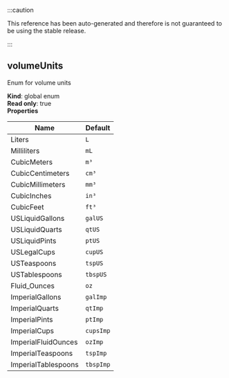 
:::caution

This reference has been auto-generated and therefore is not guaranteed to be using the stable release.

:::

<a name="volumeUnits"></a>

## volumeUnits
Enum for volume units

**Kind**: global enum  
**Read only**: true  
**Properties**

| Name | Default |
| --- | --- |
| Liters | <code>L</code> | 
| Milliliters | <code>mL</code> | 
| CubicMeters | <code>m³</code> | 
| CubicCentimeters | <code>cm³</code> | 
| CubicMillimeters | <code>mm³</code> | 
| CubicInches | <code>in³</code> | 
| CubicFeet | <code>ft³</code> | 
| USLiquidGallons | <code>galUS</code> | 
| USLiquidQuarts | <code>qtUS</code> | 
| USLiquidPints | <code>ptUS</code> | 
| USLegalCups | <code>cupUS</code> | 
| USTeaspoons | <code>tspUS</code> | 
| USTablespoons | <code>tbspUS</code> | 
| Fluid_Ounces | <code>oz</code> | 
| ImperialGallons | <code>galImp</code> | 
| ImperialQuarts | <code>qtImp</code> | 
| ImperialPints | <code>ptImp</code> | 
| ImperialCups | <code>cupsImp</code> | 
| ImperialFluidOunces | <code>ozImp</code> | 
| ImperialTeaspoons | <code>tspImp</code> | 
| ImperialTablespoons | <code>tbspImp</code> | 

